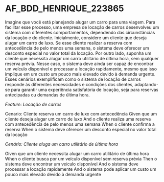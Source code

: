 # AF_BDD_HENRIQUE_223865

Imagine que você está planejando alugar um carro para uma viagem. Para facilitar esse processo, uma
empresa de locação de carros desenvolveu um sistema com diferentes comportamentos, dependendo das
circunstâncias da locação e do cliente.
Inicialmente, considere um cliente que deseja alugar um carro de luxo. Se esse cliente realizar a reserva
com antecedência de pelo menos uma semana, o sistema deve oferecer um desconto especial no valor
total da locação. Por outro lado, suponha um cliente que necessita alugar um carro utilitário de última hora,
sem qualquer reserva prévia. Nesse caso, o sistema deve ainda ser capaz de encontrar um veículo
disponível e processar a locação rapidamente, mesmo que isso implique em um custo um pouco mais
elevado devido à demanda urgente.
Esses cenários exemplificam como o sistema de locação de carros responde às diferentes necessidades e
condições dos clientes, adaptando-se para garantir uma experiência satisfatória de locação, seja para
reservas antecipadas ou demandas de última hora.

*Feature: Locação de carros*

Cenario: Cliente reserva um carro de luxo com antecedência
Given que um cliente deseja alugar um carro de luxo
And o cliente realiza uma reserva com antecedência de pelo menos uma semana
When o cliente confirma a reserva
When o sistema deve oferecer um desconto especial no valor total da locação

*Cenário: Cliente aluga um carro utilitário de última hora*

Given que um cliente necessita alugar um carro utilitário de última hora
When o cliente busca por um veículo disponível sem reserva prévia
Then o sistema deve encontrar um veículo disponível
And o sistema deve processar a locação rapidamente
And o sistema pode aplicar um custo um pouco mais elevado devido à demanda urgente
